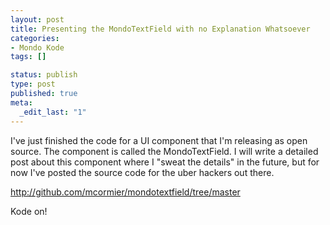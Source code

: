 ```yaml
--- 
layout: post
title: Presenting the MondoTextField with no Explanation Whatsoever
categories: 
- Mondo Kode
tags: []

status: publish
type: post
published: true
meta: 
  _edit_last: "1"
---
```

I've just finished the code for a UI component that I'm releasing as open source.  The component is called the MondoTextField.  I will write a detailed post about this component where I "sweat the details" in the future, but for now I've posted the source code for the uber hackers out there.

<a href="http://github.com/mcormier/mondotextfield/tree/master">http://github.com/mcormier/mondotextfield/tree/master</a>

Kode on!
